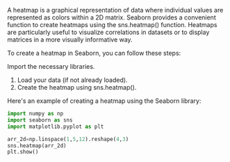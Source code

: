 A heatmap is a graphical representation of data where individual values are represented as colors within a 2D matrix. Seaborn provides a convenient function to create heatmaps using the sns.heatmap() function. Heatmaps are particularly useful to visualize correlations in datasets or to display matrices in a more visually informative way.

To create a heatmap in Seaborn, you can follow these steps:

Import the necessary libraries.
1. Load your data (if not already loaded).
2. Create the heatmap using sns.heatmap().

Here's an example of creating a heatmap using the Seaborn library:

```python
import numpy as np
import seaborn as sns
import matplotlib.pyplot as plt

arr_2d=np.linspace(1,5,12).reshape(4,3)
sns.heatmap(arr_2d)
plt.show()
```
